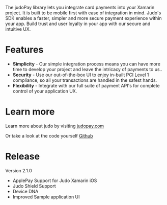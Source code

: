 
The judoPay library lets you integrate card payments into your Xamarin project. It is built to be mobile first with ease of integration in mind. Judo's SDK enables a faster, simpler and more secure payment experience within your app. Build trust and user loyalty in your app with our secure and intuitive UX.

# Features

- **Simplicity** - Our simple integration process means you can have more time to develop your project and leave the intricacy of payments to us..
- **Security** - Use our out-of-the-box UI to enjoy in-built PCI Level 1 compliance, so all your transactions are handled in the safest hands.
- **Flexibility** - Integrate with our full suite of payment API's for complete control of your application UX. 

# Learn more

Learn more about judo by visiting [judopay.com](https://www.judopay.com/xamarin?utm_source=xamarin&utm_medium=partnership%20inbound%20links&utm_term=xamarin%20components%20%2D%20learn%20more%20link&utm_content=partnerships&utm_campaign=xamarin%20components%20%2D%20learn%20more%20link)

Or take a look at the code yourself [Github](https://github.com/JudoPay/Judo-Xamarin)

# Release 

Version 2.1.0

- ApplePay Support for Judo Xamarin iOS
- Judo Shield Support
- Device DNA
- Improved Sample application UI
